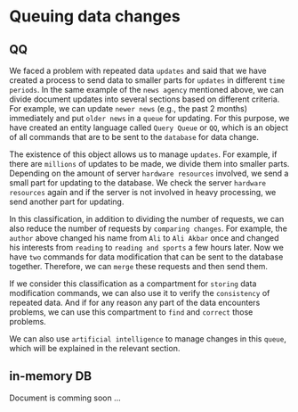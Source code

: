# Queuing data changes

## QQ
We faced a problem with repeated data `updates` and said that we have created a process to send data to smaller parts for `updates` in different `time periods`. In the same example of the `news agency` mentioned above, we can divide document updates into several sections based on different criteria. For example, we can update `newer news` (e.g., the past 2 months) immediately and put `older news` in a `queue` for updating. For this purpose, we have created an entity language called `Query Queue` or `QQ`, which is an object of all commands that are to be sent to the `database` for data change.

The existence of this object allows us to manage `updates`. For example, if there are `millions` of updates to be made, we divide them into smaller parts. Depending on the amount of server `hardware resources` involved, we send a small part for updating to the database. We check the server `hardware resources` again and if the server is not involved in heavy processing, we send another part for updating.

In this classification, in addition to dividing the number of requests, we can also reduce the number of requests by `comparing changes`. For example, the `author` above changed his name from `Ali` to `Ali Akbar` once and changed his interests from `reading` to `reading and sports` a few hours later. Now we have `two` commands for data modification that can be sent to the database together. Therefore, we can `merge` these requests and then send them.

If we consider this classification as a compartment for `storing` data modification commands, we can also use it to verify the `consistency` of repeated data. And if for any reason any part of the data encounters problems, we can use this compartment to `find` and `correct` those problems.

We can also use `artificial intelligence` to manage changes in this `queue`, which will be explained in the relevant section.

## in-memory DB
Document is comming soon ...

